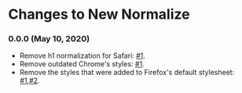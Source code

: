 # Changes to New Normalize

### 0.0.0 (May 10, 2020)

* Remove h1 normalization for Safari: [#1](https://github.com/Ismail-elkorchi/new-normalize/pull/4).
* Remove outdated Chrome's styles: [#1](https://github.com/Ismail-elkorchi/new-normalize/pull/3).
* Remove the styles that were added to Firefox's default stylesheet: [#1](https://github.com/Ismail-elkorchi/new-normalize/pull/1),[#2](https://github.com/Ismail-elkorchi/new-normalize/pull/2).
